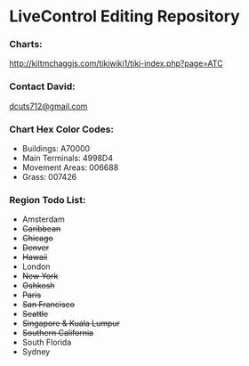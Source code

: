 # LiveControl Editing Repository

### Charts: 
 http://kiltmchaggis.com/tikiwiki1/tiki-index.php?page=ATC 

### Contact David:
 dcuts712@gmail.com

### Chart Hex Color Codes: 
- Buildings: A70000
- Main Terminals: 4998D4
- Movement Areas: 006688
- Grass: 007426

### Region Todo List:
- Amsterdam
- ~~Caribbean~~
- ~~Chicago~~
- ~~Denver~~
- ~~Hawaii~~
- London
- ~~New York~~
- ~~Oshkosh~~
- ~~Paris~~
- ~~San Francisco~~
- ~~Seattle~~
- ~~Singapore & Kuala Lumpur~~
- ~~Southern California~~
- South Florida
- Sydney
